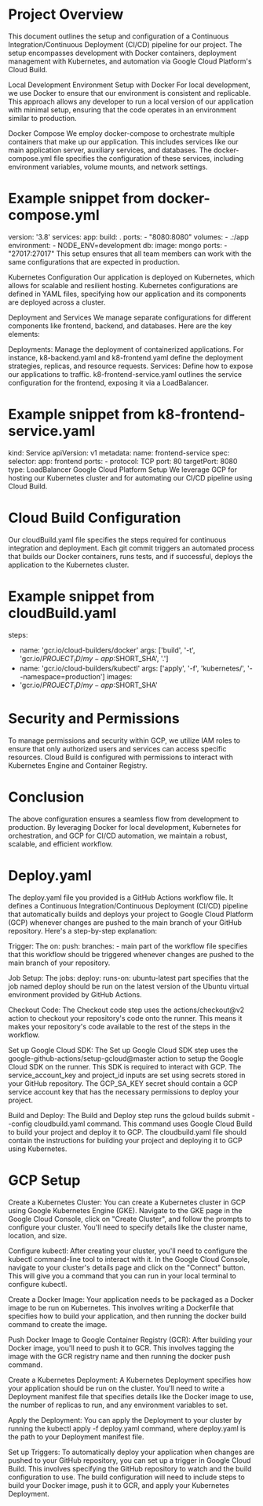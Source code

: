 # Project Overview
This document outlines the setup and configuration of a Continuous Integration/Continuous Deployment (CI/CD) pipeline for our project. The setup encompasses development with Docker containers, deployment management with Kubernetes, and automation via Google Cloud Platform's Cloud Build.

Local Development Environment Setup with Docker
For local development, we use Docker to ensure that our environment is consistent and replicable. This approach allows any developer to run a local version of our application with minimal setup, ensuring that the code operates in an environment similar to production.

Docker Compose
We employ docker-compose to orchestrate multiple containers that make up our application. This includes services like our main application server, auxiliary services, and databases. The docker-compose.yml file specifies the configuration of these services, including environment variables, volume mounts, and network settings.

# Example snippet from docker-compose.yml

version: '3.8'
services:
app:
build: .
ports: - "8080:8080"
volumes: - .:/app
environment: - NODE_ENV=development
db:
image: mongo
ports: - "27017:27017"
This setup ensures that all team members can work with the same configurations that are expected in production.

Kubernetes Configuration
Our application is deployed on Kubernetes, which allows for scalable and resilient hosting. Kubernetes configurations are defined in YAML files, specifying how our application and its components are deployed across a cluster.

Deployment and Services
We manage separate configurations for different components like frontend, backend, and databases. Here are the key elements:

Deployments: Manage the deployment of containerized applications. For instance, k8-backend.yaml and k8-frontend.yaml define the deployment strategies, replicas, and resource requests.
Services: Define how to expose our applications to traffic. k8-frontend-service.yaml outlines the service configuration for the frontend, exposing it via a LoadBalancer.
# Example snippet from k8-frontend-service.yaml

kind: Service
apiVersion: v1
metadata:
name: frontend-service
spec:
selector:
app: frontend
ports: - protocol: TCP
port: 80
targetPort: 8080
type: LoadBalancer
Google Cloud Platform Setup
We leverage GCP for hosting our Kubernetes cluster and for automating our CI/CD pipeline using Cloud Build.

# Cloud Build Configuration
Our cloudBuild.yaml file specifies the steps required for continuous integration and deployment. Each git commit triggers an automated process that builds our Docker containers, runs tests, and if successful, deploys the application to the Kubernetes cluster.

# Example snippet from cloudBuild.yaml

steps:

- name: 'gcr.io/cloud-builders/docker'
  args: ['build', '-t', 'gcr.io/$PROJECT_ID/my-app:$SHORT_SHA', '.']
- name: 'gcr.io/cloud-builders/kubectl'
  args: ['apply', '-f', 'kubernetes/', '--namespace=production']
  images:
- 'gcr.io/$PROJECT_ID/my-app:$SHORT_SHA'
 # Security and Permissions
To manage permissions and security within GCP, we utilize IAM roles to ensure that only authorized users and services can access specific resources. Cloud Build is configured with permissions to interact with Kubernetes Engine and Container Registry.

# Conclusion
The above configuration ensures a seamless flow from development to production. By leveraging Docker for local development, Kubernetes for orchestration, and GCP for CI/CD automation, we maintain a robust, scalable, and efficient workflow.

# Deploy.yaml

The deploy.yaml file you provided is a GitHub Actions workflow file. It defines a Continuous Integration/Continuous Deployment (CI/CD) pipeline that automatically builds and deploys your project to Google Cloud Platform (GCP) whenever changes are pushed to the main branch of your GitHub repository. Here's a step-by-step explanation:

Trigger: The on: push: branches: - main part of the workflow file specifies that this workflow should be triggered whenever changes are pushed to the main branch of your repository.

Job Setup: The jobs: deploy: runs-on: ubuntu-latest part specifies that the job named deploy should be run on the latest version of the Ubuntu virtual environment provided by GitHub Actions.

Checkout Code: The Checkout code step uses the actions/checkout@v2 action to checkout your repository's code onto the runner. This means it makes your repository's code available to the rest of the steps in the workflow.

Set up Google Cloud SDK: The Set up Google Cloud SDK step uses the google-github-actions/setup-gcloud@master action to setup the Google Cloud SDK on the runner. This SDK is required to interact with GCP. The service_account_key and project_id inputs are set using secrets stored in your GitHub repository. The GCP_SA_KEY secret should contain a GCP service account key that has the necessary permissions to deploy your project.

Build and Deploy: The Build and Deploy step runs the gcloud builds submit --config cloudbuild.yaml command. This command uses Google Cloud Build to build your project and deploy it to GCP. The cloudbuild.yaml file should contain the instructions for building your project and deploying it to GCP using Kubernetes.

# GCP Setup

Create a Kubernetes Cluster: You can create a Kubernetes cluster in GCP using Google Kubernetes Engine (GKE). Navigate to the GKE page in the Google Cloud Console, click on "Create Cluster", and follow the prompts to configure your cluster. You'll need to specify details like the cluster name, location, and size.

Configure kubectl: After creating your cluster, you'll need to configure the kubectl command-line tool to interact with it. In the Google Cloud Console, navigate to your cluster's details page and click on the "Connect" button. This will give you a command that you can run in your local terminal to configure kubectl.

Create a Docker Image: Your application needs to be packaged as a Docker image to be run on Kubernetes. This involves writing a Dockerfile that specifies how to build your application, and then running the docker build command to create the image.

Push Docker Image to Google Container Registry (GCR): After building your Docker image, you'll need to push it to GCR. This involves tagging the image with the GCR registry name and then running the docker push command.

Create a Kubernetes Deployment: A Kubernetes Deployment specifies how your application should be run on the cluster. You'll need to write a Deployment manifest file that specifies details like the Docker image to use, the number of replicas to run, and any environment variables to set.

Apply the Deployment: You can apply the Deployment to your cluster by running the kubectl apply -f deploy.yaml command, where deploy.yaml is the path to your Deployment manifest file.

Set up Triggers: To automatically deploy your application when changes are pushed to your GitHub repository, you can set up a trigger in Google Cloud Build. This involves specifying the GitHub repository to watch and the build configuration to use. The build configuration will need to include steps to build your Docker image, push it to GCR, and apply your Kubernetes Deployment.



